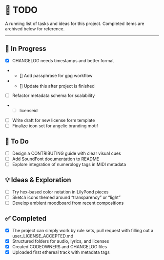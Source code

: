 # 📌 TODO

A running list of tasks and ideas for this project. Completed items are archived below for reference.

---

## 🔧 In Progress
- [x] CHANGELOG needs timestamps and better format
- - [] Add passphrase for gpg workflow
- - [] Update this after project is finished
- [ ] Refactor metadata schema for scalability
- - [ ] licenseid
- [ ] Write draft for new license form template
- [ ] Finalize icon set for angelic branding motif

## 🎯 To Do
- [ ] Design a CONTRIBUTING guide with clear visual cues
- [ ] Add SoundFont documentation to README
- [ ] Explore integration of numerology tags in MIDI metadata

## 💡 Ideas & Exploration
- [ ] Try hex-based color notation in LilyPond pieces
- [ ] Sketch icons themed around “transparency” or “light”
- [ ] Develop ambient moodboard from recent compositions

## ✅ Completed
- [x] The project can simply work by rule sets, pull request with filling out a user_LICENSE_ACCEPTED.md
- [x] Structured folders for audio, lyrics, and licenses
- [x] Created CODEOWNERS and CHANGELOG files
- [x] Uploaded first ethereal track with metadata tags